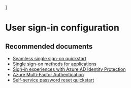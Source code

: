 ]<properties
    pageTitle="User sign-in configuration"
    description="User sign-in configuration"
    service="microsoft.aad"
    resource="Microsoft_AAD_IAM"
    authors="piotrci"
    displayOrder="1770"
    supportTopicIds="32615394"
    selfHelpType="generic"
    resourceTags=""
    productPesIds="16578"
    cloudEnvironments="public"
 />

# User sign-in configuration

## **Recommended documents**

* [Seamless single sign-on quickstart](https://docs.microsoft.com/azure/active-directory/hybrid/how-to-connect-sso-quick-start)
* [Single sign-on methods for applications](https://docs.microsoft.com/azure/active-directory/application-config-sso-how-to-choose-sign-on-method)
* [Sign-in experiences with Azure AD Identity Protection](https://docs.microsoft.com/azure/active-directory/identity-protection/flows)
* [Azure Multi-Factor Authentication](https://docs.microsoft.com/azure/active-directory/authentication/concept-mfa-howitworks)
* [Self-service password reset quickstart](https://docs.microsoft.com/azure/active-directory/authentication/quickstart-sspr)